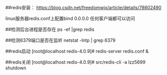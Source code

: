 ##redis安装：
https://blog.csdn.net/freedomwjx/article/details/78602490

linux服务器redis.conf上配置bind 0.0.0.0 任何客户端都可以访问


##检测后台进程是否存在
ps -ef |grep redis

##检测6379端口是否在监听
netstat -lntp | grep 6379



##redis启动
[root@localhost redis-4.0.9]# redis-server redis.conf &


##redis关闭
[root@localhost redis-4.0.9]# src/redis-cli -a lzz5699  shutdown

